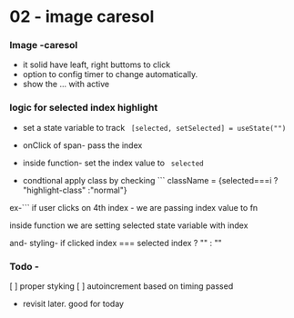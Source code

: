 # 02 - image caresol

### Image -caresol

- it solid have leaft, right buttoms to click
- option to config timer to change automatically.
- show the ... with active

### logic for selected index highlight

- set a state variable to track ` [selected, setSelected] = useState("")`

- onClick of span- pass the index

- inside function- set the index value to ` selected`

- condtional apply class by checking ``` className = {selected===i ? "highlight-class" :"normal"}

ex-``` if user clicks on 4th index - we are passing index value to fn

inside function we are setting selected state variable with index

and- styling- if clicked index === selected index ? "" : ""

### Todo -

[ ] proper styking
[ ] autoincrement based on timing passed

- revisit later. good for today
